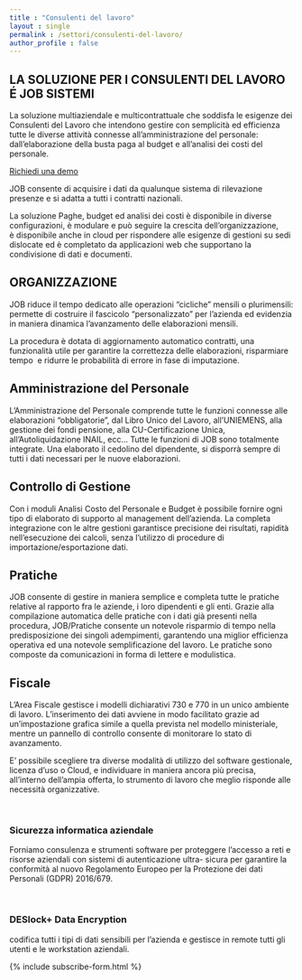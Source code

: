 ```yaml
---
title : "Consulenti del lavoro"
layout : single
permalink : /settori/consulenti-del-lavoro/
author_profile : false
---
```

## LA SOLUZIONE PER I CONSULENTI DEL LAVORO É JOB SISTEMI


La soluzione multiaziendale e multicontrattuale che soddisfa le esigenze dei Consulenti del Lavoro che intendono gestire con semplicità ed efficienza tutte le diverse attività connesse all&#8217;amministrazione del personale: dall’elaborazione della busta paga al budget e all’analisi dei costi del personale.


<a href="mailto:marketing@s1r.it" class="btn btn--primary">Richiedi una demo</a>

JOB consente di acquisire i dati da qualunque sistema di rilevazione presenze e si adatta a tutti i contratti nazionali.

La soluzione Paghe, budget ed analisi dei costi è disponibile in diverse configurazioni, è modulare e può seguire la crescita dell’organizzazione, è disponibile anche in cloud per rispondere alle esigenze di gestioni su sedi dislocate ed è completato da applicazioni web che supportano la condivisione di dati e documenti.

## ORGANIZZAZIONE

JOB riduce il tempo dedicato alle operazioni &#8220;cicliche&#8221; mensili o plurimensili: permette di costruire il fascicolo &#8220;personalizzato&#8221; per l&#8217;azienda ed evidenzia in maniera dinamica l&#8217;avanzamento delle elaborazioni mensili.

La procedura è dotata di aggiornamento automatico contratti, una funzionalità utile per garantire la correttezza delle elaborazioni, risparmiare tempo  e ridurre le probabilità di errore in fase di imputazione.  

## Amministrazione del Personale  


L’Amministrazione del Personale comprende tutte le funzioni connesse alle elaborazioni &#8220;obbligatorie&#8221;, dal Libro Unico del Lavoro, all&#8217;UNIEMENS, alla gestione dei fondi pensione, alla CU-Certificazione Unica, all&#8217;Autoliquidazione INAIL, ecc… Tutte le funzioni di JOB sono totalmente integrate. Una elaborato il cedolino del dipendente, si disporrà sempre di tutti i dati necessari per le nuove elaborazioni.

## Controllo di Gestione  


Con i moduli Analisi Costo del Personale e Budget è possibile fornire ogni tipo di elaborato di supporto al management dell’azienda. La completa integrazione con le altre gestioni garantisce precisione dei risultati, rapidità nell&#8217;esecuzione dei calcoli, senza l&#8217;utilizzo di procedure di importazione/esportazione dati.

## Pratiche  


JOB consente di gestire in maniera semplice e completa tutte le pratiche relative al rapporto fra le aziende, i loro dipendenti e gli enti. Grazie alla compilazione automatica delle pratiche con i dati già presenti nella procedura, JOB/Pratiche consente un notevole risparmio di tempo nella predisposizione dei singoli adempimenti, garantendo una miglior efficienza operativa ed una notevole semplificazione del lavoro. Le pratiche sono composte da comunicazioni in forma di lettere e modulistica.

## Fiscale  


L&#8217;Area Fiscale gestisce i modelli dichiarativi 730 e 770 in un unico ambiente di lavoro. L&#8217;inserimento dei dati avviene in modo facilitato grazie ad un&#8217;impostazione grafica simile a quella prevista nel modello ministeriale, mentre un pannello di controllo consente di monitorare lo stato di avanzamento.

E’ possibile scegliere tra diverse modalità di utilizzo del software gestionale, licenza d’uso o Cloud, e individuare in maniera ancora più precisa, all&#8217;interno dell’ampia offerta, lo strumento di lavoro che meglio risponde alle necessità organizzative.

   

### Sicurezza informatica aziendale  


Forniamo consulenza e strumenti software per proteggere l’accesso a reti e risorse aziendali con sistemi di autenticazione ultra- sicura per garantire la conformità al nuovo Regolamento Europeo per la Protezione dei dati Personali (GDPR) 2016/679.

​

### DESlock+ Data Encryption 

codifica tutti i tipi di dati sensibili per l’azienda e gestisce in remote tutti gli utenti e le workstation aziendali.


{% include subscribe-form.html %}